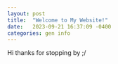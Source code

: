 ```yaml
---
layout: post
title:  "Welcome to My Website!"
date:   2023-09-21 16:37:09 -0400
categories: gen info
---
```

Hi thanks for stopping by ;/
